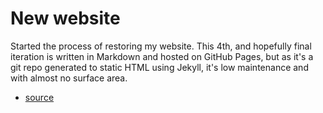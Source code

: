 # New website

Started the process of restoring my website. This 4th, and hopefully final
iteration is written in Markdown and hosted on GitHub Pages, but as it's a git
repo generated to static HTML using Jekyll, it's low maintenance and with almost
no surface area.

* [source](https://github.com/bitplane/bitplane.net)
